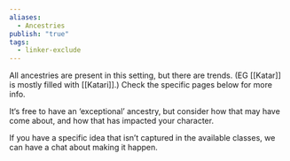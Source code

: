 ```yaml
---
aliases:
  - Ancestries
publish: "true"
tags:
  - linker-exclude
---
```

All ancestries are present in this setting, but there are trends. (EG [[Katar]] is mostly filled with [[Katari]].) Check the specific pages below for more info.

It‘s free to have an ‘exceptional’ ancestry, but consider how that may have come about, and how that has impacted your character. 

If you have a specific idea that isn’t captured in the available classes, we can have a chat about making it happen. 